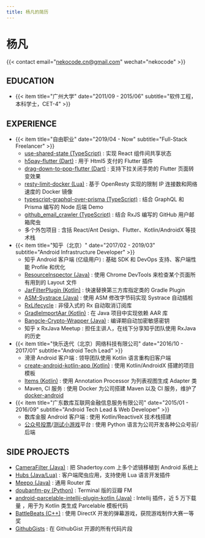 ```yaml
---
title: 杨凡的简历
---
```


# 杨凡

{{< contact email="nekocode.cn@gmail.com" wechat="nekocode" >}}

## EDUCATION

* {{< item title="⼴州⼤学" date="2011/09 - 2015/06" subtitle="软件⼯程，本科学⼠，CET-4" >}}

## EXPERIENCE

* {{< item title="自由职业" date="2019/04 - Now" subtitle="Full-Stack Freelancer" >}}
  * [use-shared-state (TypeScript)](https://github.com/nekocode/use-shared-state) : 实现 React 组件间共享状态
  * [h5pay-flutter (Dart)](https://github.com/nekocode/h5pay-flutter) : 用于 Html5 支付的 Flutter 插件
  * [drag-down-to-pop-flutter (Dart)](https://github.com/nekocode/drag-down-to-pop-flutter) : 支持下拉关闭手势的 Flutter 页面转变效果
  * [resty-limit-docker (Lua)](https://github.com/nekocode/resty-limit-docker) : 基于 OpenResty 实现的限制 IP 连接数和网络速度的 Docker 镜像
  * [typescript-graphql-over-prisma (TypeScript)](https://github.com/nekocode/typescript-graphql-over-prisma) : 结合 GraphQL 和 Prisma 编写的 Node 后端 Demo
  * [github_email_crawler (TypeScript)](https://github.com/nekocode/github_email_crawler) : 结合 RxJS 编写的 GitHub 用户邮箱爬⾍
  * 多个外包项目 : 含括 React/Ant Design、Flutter、Kotlin/AndroidX 等技术栈
* {{< item title="知乎（北京）" date="2017/02 - 2019/03" subtitle="Android Infrastructure Developer" >}}
  * 知乎 Android 客户端 (亿级用户) : 基础 SDK 和 DevOps 支持、客户端性能 Profile 和优化
  * [ResourceInspector (Java)](https://github.com/nekocode/ResourceInspector) : 使用 Chrome DevTools 来检查某个页面所有用到的 Layout ⽂件
  * [JarFilterPlugin (Kotlin)](https://github.com/nekocode/JarFilterPlugin) : 快速替换第三⽅库指定类的 Gradle Plugin
  * [ASM-Systrace (Java)](https://github.com/nekocode/ASM-Systrace) : 使用 ASM 修改字节码实现 Systrace 自动插桩
  * [RxLifecycle](https://github.com/zhihu/RxLifecycle) : 非侵⼊式的 Rx 自动取消订阅库
  * [GradleImportAar (Kotlin)](https://github.com/nekocode/GradleImportAar) : 在 Java 项目中实现依赖 AAR 库
  * [Bangcle-Crypto-Wrapper (Java)](https://github.com/nekocode/Bangcle-Crypto-Wrapper) : 编译期自动加密敏感密钥
  * 知乎 x RxJava Meetup : 担任主讲⼈，在线下分享知乎团队使用 RxJava 的历史
* {{< item title="快乐迭代（北京）⽹络科技有限公司" date="2016/10 - 2017/01" subtitle="Android Tech Lead" >}}
  * 滑滑 Android 客户端 : 领导团队使用 Kotlin 语⾔重构旧客户端
  * [create-android-kotlin-app (Kotlin)](https://github.com/nekocode/create-android-kotlin-app) : 使用 Kotlin/AndroidX 搭建的项目模板
  * [Items (Kotlin)](https://github.com/nekocode/Items) : 使用 Annotation Processor 为列表视图⽣成 Adapter 类
  * Maven, CI 服务 : 使用 Docker 为公司搭建 Maven 以及 CI 服务，维护了 [docker-android](https://github.com/nekocode/docker-android)
* {{< item title="⼴东数库互联⽹⾦融信息服务有限公司" date="2015/01 - 2016/09" subtitle="Android Tech Lead & Web Developer" >}}
  * 数库⾦服 Android 客户端 : 使用 Kotlin/ReactiveX 技术栈搭建
  * [公众号投票](https://github.com/nekocode/weixin_vote)/[测试小游戏](https://github.com/nekocode/wcmovie_test)平台 : 使用 Python 语⾔为公司开发各种公众号前/后端

## SIDE PROJECTS
* [CameraFilter (Java)]() : 把 Shadertoy.com 上多个滤镜移植到 Android 系统上
* [Hubs (Java/Lua)](https://github.com/Hubs-App/Hubs) : 客户端爬⾍应用，支持使用 Lua 语⾔开发插件
* [Meepo (Java)](https://github.com/nekocode/Meepo) : 通用 Router 库
* [doubanfm-py (Python)](https://github.com/nekocode/doubanfm-py) : Terminal 版的⾖瓣 FM
* [android-parcelable-intellij-plugin-kotlin (Java)](https://github.com/nekocode/android-parcelable-intellij-plugin-kotlin) : Intellij 插件，近 5 万下载量 ，用于为 Kotlin 类⽣成 Parcelable 模板代码
* [BattleBeats (C++)](https://github.com/nekocode/BattleBeats) : 使用 DirectX 开发的弹幕游戏，获院游戏制作⼤赛⼀等奖
* [GithubGists](https://gist.github.com/nekocode) : 在 GithubGist 开源的所有代码片段